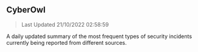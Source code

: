 ## CyberOwl 
> Last Updated 21/10/2022 02:58:59 


A daily updated summary of the most frequent types of security incidents currently being reported from different sources.

